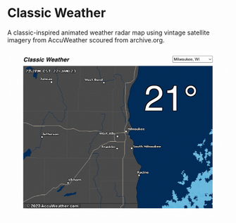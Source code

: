 # Classic Weather

A classic-inspired animated weather radar map using vintage satellite imagery from AccuWeather scoured from archive.org.

<kbd>[![Classic Weather](https://raw.githubusercontent.com/iamjohnmills/weather/master/screenshot.gif)](https://iamjohnmills.github.io/weather)</kbd>
